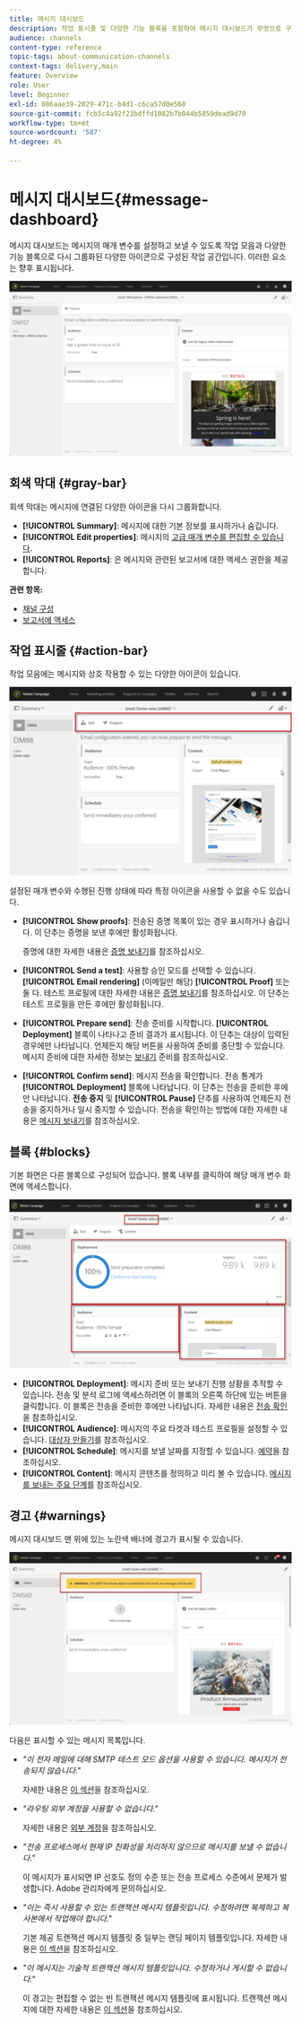 ```yaml
---
title: 메시지 대시보드
description: 작업 표시줄 및 다양한 기능 블록을 포함하여 메시지 대시보드가 무엇으로 구성되어 있는지 알아봅니다.
audience: channels
content-type: reference
topic-tags: about-communication-channels
context-tags: delivery,main
feature: Overview
role: User
level: Beginner
exl-id: 886aae39-2029-471c-b4d1-c6ca57d0e568
source-git-commit: fcb5c4a92f23bdffd1082b7b044b5859dead9d70
workflow-type: tm+mt
source-wordcount: '587'
ht-degree: 4%

---
```


# 메시지 대시보드{#message-dashboard}

메시지 대시보드는 메시지의 매개 변수를 설정하고 보낼 수 있도록 작업 모음과 다양한 기능 블록으로 다시 그룹화된 다양한 아이콘으로 구성된 작업 공간입니다. 이러한 요소는 향후 표시됩니다.

![](assets/delivery_dashboard_2.png)

## 회색 막대 {#gray-bar}

회색 막대는 메시지에 연결된 다양한 아이콘을 다시 그룹화합니다.

* **[!UICONTROL Summary]**: 메시지에 대한 기본 정보를 표시하거나 숨깁니다.
* **[!UICONTROL Edit properties]**: 메시지의  [고급 매개 변수를 편집할 수 있습니다](../../administration/using/configuring-email-channel.md#list-of-email-properties).
* **[!UICONTROL Reports]**: 은 메시지와 관련된 보고서에 대한 액세스 권한을 제공합니다.

**관련 항목:**

* [채널 구성](../../administration/using/about-channel-configuration.md)
* [보고서에 액세스](../../reporting/using/about-dynamic-reports.md)

## 작업 표시줄 {#action-bar}

작업 모음에는 메시지와 상호 작용할 수 있는 다양한 아이콘이 있습니다.

![](assets/delivery_dashboard_4.png)

설정된 매개 변수와 수행된 진행 상태에 따라 특정 아이콘을 사용할 수 없을 수도 있습니다.

* **[!UICONTROL Show proofs]**: 전송된 증명 목록이 있는 경우 표시하거나 숨깁니다. 이 단추는 증명을 보낸 후에만 활성화됩니다.

   증명에 대한 자세한 내용은 [증명 보내기](../../sending/using/sending-proofs.md)를 참조하십시오.

* **[!UICONTROL Send a test]**: 사용할 승인 모드를 선택할 수 있습니다.  **[!UICONTROL Email rendering]** (이메일만 해당)  **[!UICONTROL Proof]** 또는 둘 다. 테스트 프로필에 대한 자세한 내용은 [증명 보내기](../../sending/using/sending-proofs.md)를 참조하십시오. 이 단추는 테스트 프로필을 만든 후에만 활성화됩니다.

* **[!UICONTROL Prepare send]**: 전송 준비를 시작합니다. **[!UICONTROL Deployment]** 블록이 나타나고 준비 결과가 표시됩니다. 이 단추는 대상이 입력된 경우에만 나타납니다. 언제든지 해당 버튼을 사용하여 준비를 중단할 수 있습니다. 메시지 준비에 대한 자세한 정보는 [보내기](../../sending/using/preparing-the-send.md) 준비를 참조하십시오.

* **[!UICONTROL Confirm send]**: 메시지 전송을 확인합니다. 전송 통계가 **[!UICONTROL Deployment]** 블록에 나타납니다. 이 단추는 전송을 준비한 후에만 나타납니다. **전송 중지** 및 **[!UICONTROL Pause]** 단추를 사용하여 언제든지 전송을 중지하거나 일시 중지할 수 있습니다. 전송을 확인하는 방법에 대한 자세한 내용은 [메시지 보내기](../../sending/using/confirming-the-send.md)를 참조하십시오.

## 블록 {#blocks}

기본 화면은 다른 블록으로 구성되어 있습니다. 블록 내부를 클릭하여 해당 매개 변수 화면에 액세스합니다.

![](assets/delivery_dashboard_3.png)

* **[!UICONTROL Deployment]**: 메시지 준비 또는 보내기 진행 상황을 추적할 수 있습니다. 전송 및 분석 로그에 액세스하려면 이 블록의 오른쪽 하단에 있는 버튼을 클릭합니다. 이 블록은 전송을 준비한 후에만 나타납니다. 자세한 내용은 [전송 확인](../../sending/using/confirming-the-send.md)을 참조하십시오.
* **[!UICONTROL Audience]**: 메시지의 주요 타겟과 테스트 프로필을 설정할 수 있습니다. [대상자 만들기](../../audiences/using/creating-audiences.md)를 참조하십시오.
* **[!UICONTROL Schedule]**: 메시지를 보낼 날짜를 지정할 수 있습니다. [예약](../../sending/using/about-scheduling-messages.md)을 참조하십시오.
* **[!UICONTROL Content]**: 메시지 콘텐츠를 정의하고 미리 볼 수 있습니다. [메시지를 보내는 주요 단계](../../channels/using/key-steps-to-send-a-message.md)를 참조하십시오.

## 경고 {#warnings}

메시지 대시보드 맨 위에 있는 노란색 배너에 경고가 표시될 수 있습니다.

![](assets/delivery_dashboard_warnings.png)

다음은 표시할 수 있는 메시지 목록입니다.

* *&quot;이 전자 메일에 대해 SMTP 테스트 모드 옵션을 사용할 수 있습니다. 메시지가 전송되지 않습니다.&quot;*

   자세한 내용은 [이 섹션](../../administration/using/configuring-email-channel.md#smtp-test-mode)을 참조하십시오.

* *&quot;라우팅 외부 계정을 사용할 수 없습니다.&quot;*

   자세한 내용은 [외부 계정](../../administration/using/external-accounts.md)을 참조하십시오.

* *&quot;전송 프로세스에서 현재 IP 친화성을 처리하지 않으므로 메시지를 보낼 수 없습니다.&quot;*

   이 메시지가 표시되면 IP 선호도 정의 수준 또는 전송 프로세스 수준에서 문제가 발생합니다. Adobe 관리자에게 문의하십시오.

* *&quot;이는 즉시 사용할 수 있는 트랜잭션 메시지 템플릿입니다. 수정하려면 복제하고 복사본에서 작업해야 합니다.&quot;*

   기본 제공 트랜잭션 메시지 템플릿 중 일부는 랜딩 페이지 템플릿입니다. 자세한 내용은 [이 섹션](../../channels/using/landing-page-templates.md)을 참조하십시오.

* *&quot;이 메시지는 기술적 트랜잭션 메시지 템플릿입니다. 수정하거나 게시할 수 없습니다.&quot;*

   이 경고는 편집할 수 없는 빈 트랜잭션 메시지 템플릿에 표시됩니다. 트랜잭션 메시지에 대한 자세한 내용은 [이 섹션](../../channels/using/getting-started-with-transactional-msg.md)을 참조하십시오.
